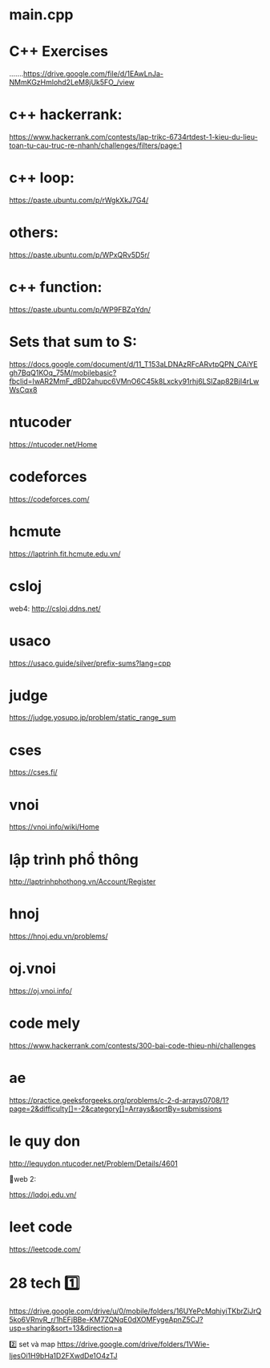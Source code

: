 # main.cpp
 # C++ Exercises
.......https://drive.google.com/file/d/1EAwLnJa-NMmKGzHmlohd2LeM8jUk5FO_/view

# c++ hackerrank: 

https://www.hackerrank.com/contests/lap-trikc-6734rtdest-1-kieu-du-lieu-toan-tu-cau-truc-re-nhanh/challenges/filters/page:1

# c++ loop: 

https://paste.ubuntu.com/p/rWgkXkJ7G4/

# others: 

https://paste.ubuntu.com/p/WPxQRv5D5r/

# c++ function: 

https://paste.ubuntu.com/p/WP9FBZqYdn/

# Sets that sum to S: 

https://docs.google.com/document/d/11_T153aLDNAzRFcARvtpQPN_CAiYEgh7BqQ1KOq_75M/mobilebasic?fbclid=IwAR2MmF_dBD2ahupc6VMnO6C45k8Lxcky91rhj6LSlZap82BjI4rLwWsCqx8

# ntucoder
https://ntucoder.net/Home

# codeforces
https://codeforces.com/

# hcmute
https://laptrinh.fit.hcmute.edu.vn/

# csloj
web4: http://csloj.ddns.net/

# usaco
https://usaco.guide/silver/prefix-sums?lang=cpp

# judge
https://judge.yosupo.jp/problem/static_range_sum

# cses
https://cses.fi/

# vnoi
 https://vnoi.info/wiki/Home

# lập trình phổ thông 
http://laptrinhphothong.vn/Account/Register

# hnoj
https://hnoj.edu.vn/problems/

# oj.vnoi

https://oj.vnoi.info/

# code mely

https://www.hackerrank.com/contests/300-bai-code-thieu-nhi/challenges

# ae

https://practice.geeksforgeeks.org/problems/c-2-d-arrays0708/1?page=2&difficulty[]=-2&category[]=Arrays&sortBy=submissions

# le quy don

http://lequydon.ntucoder.net/Problem/Details/4601

🔴web 2:

https://lqdoj.edu.vn/

# leet code

https://leetcode.com/

# 28 tech 1️⃣
https://drive.google.com/drive/u/0/mobile/folders/16UYePcMqhiyiTKbrZiJrQ5ko6VRnvR_r/1hEFjBBe-KM7ZQNqE0dXOMFygeApnZ5CJ?usp=sharing&sort=13&direction=a

2️⃣ set và map https://drive.google.com/drive/folders/1VWie-IjesOi1H9bHa1D2FXwdDe1O4zTJ
